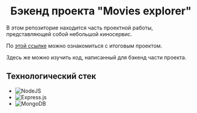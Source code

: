 <h1 align="center">Бэкенд проекта "Movies explorer"</h1>

В этом репозиторие находится часть проектной работы, представляющей собой небольшой киносервис.  

По [этой ссылке](https://my-movies.nomoredomains.work/) можно ознакомиться с итоговым проектом.  

Здесь же можно изучить код, написанный для бэкенд части проекта.  

<h2>Технологический стек</h2>

- ![NodeJS](https://img.shields.io/badge/node.js-6DA55F?style=for-the-badge&logo=node.js&logoColor=white)  
- ![Express.js](https://img.shields.io/badge/express.js-%23404d59.svg?style=for-the-badge&logo=express&logoColor=%2361DAFB)  
- ![MongoDB](https://img.shields.io/badge/MongoDB-%234ea94b.svg?style=for-the-badge&logo=mongodb&logoColor=white)  

